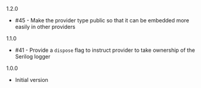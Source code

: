 1.2.0

 * #45 - Make the provider type public so that it can be embedded more easily in other providers

1.1.0

 * #41 - Provide a `dispose` flag to instruct provider to take ownership of the Serilog logger

1.0.0

 * Initial version
 

